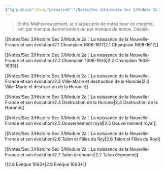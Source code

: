 ```yaml
---
{"dg-publish":true,"permalink":"/Notes/Sec 3/Histoire Sec 3/Module 2a：La naissance de la Nouvelle-France et son évolution/"}
---
```


>[!Info] Malheureusement, je n'ai pas pris de notes pour ce chapitre, soit par manque de motivation ou par manque de temps. Désolé.


[[Notes/Sec 3/Histoire Sec 3/Module 2a：La naissance de la Nouvelle-France et son évolution/2.1 Champlain 1608-1617\|2.1 Champlain 1608-1617]]

[[Notes/Sec 3/Histoire Sec 3/Module 2a：La naissance de la Nouvelle-France et son évolution/2.2 Champlain 1608-1635\|2.2 Champlain 1608-1635]]

[[Notes/Sec 3/Histoire Sec 3/Module 2a：La naissance de la Nouvelle-France et son évolution/2.3 Ville-Marie et destruction de la Huronie\|2.3 Ville-Marie et destruction de la Huronie]]

[[Notes/Sec 3/Histoire Sec 3/Module 2a：La naissance de la Nouvelle-France et son évolution/2.4 Destruction de la Huronie\|2.4 Destruction de la Huronie]]

[[Notes/Sec 3/Histoire Sec 3/Module 2a：La naissance de la Nouvelle-France et son évolution/2.5 Gouvernement royal\|2.5 Gouvernement royal]]

[[Notes/Sec 3/Histoire Sec 3/Module 2a：La naissance de la Nouvelle-France et son évolution/2.6 Talon et Filles du Roy\|2.6 Talon et Filles du Roy]]

[[Notes/Sec 3/Histoire Sec 3/Module 2a：La naissance de la Nouvelle-France et son évolution/2.7 Talon économie\|2.7 Talon économie]]

[[2.8 Évêque 1663+\|2.8 Évêque 1663+]]
